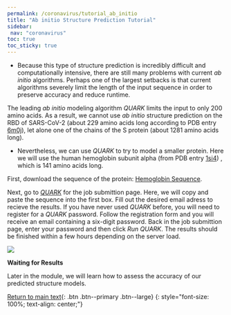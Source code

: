```yaml
---
permalink: /coronavirus/tutorial_ab_initio
title: "Ab initio Structure Prediction Tutorial"
sidebar: 
 nav: "coronavirus"
toc: true
toc_sticky: true
---
```


* Because this type of structure prediction is incredibly difficult and computationally intensive, there are still many problems with current *ab initio* algorithms. Perhaps one of the largest setbacks is that current algorithms severely limit the length of the input sequence in order to preserve accuracy and reduce runtime. 

The leading *ab initio* modeling algorithm *QUARK* limits the input to only 200 amino acids. As a result, we cannot use *ab initio* structure prediction on the RBD of SARS-CoV-2 (about 229 amino acids long according to PDB entry <a href="https://www.rcsb.org/structure/6M0J" target="_blank">6m0j</a>), let alone one of the chains of the S protein (about 1281 amino acids long).

* Nevertheless, we can use *QUARK* to try to model a smaller protein. Here we will use the human hemoglobin subunit alpha (from PDB entry <a href="https://www.rcsb.org/structure/1sI4" target="_blank">1si4</a>) , which is 141 amino acids long.

First, download the sequence of the protein:
<a href="/multiscale_biological_modeling/_pages/coronavirus/files/Human_Hemoglobin_subunit_alpha_Seq.txt" download>Hemoglobin Sequence</a>.

Next, go to *<a href="https://zhanglab.ccmb.med.umich.edu/QUARK2/" target="_blank">QUARK</a>* for the job submittion page. Here, we will copy and paste the sequence into the first box. Fill out the desired email adress to recieve the results. If you have never used *QUARK* before, you will need to register for a *QUARK* password. Follow the registration form and you will receive an email containing a six-digit password. Back in the job submittion page, enter your password and then click *Run QUARK*. The results should be finished within a few hours depending on the server load.

<img src="../_pages/coronavirus/files/QuarkTutorial.png">

**Waiting for Results**

Later in the module, we will learn how to assess the accuracy of our predicted structure models.

[Return to main text](ab_initio){: .btn .btn--primary .btn--large}
{: style="font-size: 100%; text-align: center;"}
